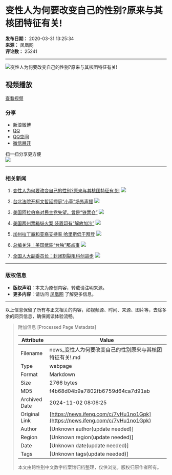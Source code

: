 # 变性人为何要改变自己的性别?原来与其核团特征有关!

**发布日期：** 2020-03-31 13:25:34  
**来源：** 凤凰网  
**评论数：** 25241  

---

![变性人为何要改变自己的性别?原来与其核团特征有关!](https://d.ifengimg.com/w72_h40/x0.ifengimg.com/ucms/2020_14/6284C32E9924505AEC5C667FB49F5CB695B3B2CC_w489_h275.jpg)  

## 视频播放

[查看视频](http://v.ifeng.com/#_v_mininav_logo_pc)  

### 分享

- [新浪微博](javascript:void(0) "分享到新浪微博")
- [QQ](javascript:void(0) "分享到QQ")
- [QQ空间](javascript:void(0) "分享到QQ空间")
- [微信展开](javascript:void(0) "分享到微信")

扫一扫分享更方便  
![](//qrcode.ifeng.com/2024/11/02/0b3807241e43b2167987011e882c3112.png)

---

### 相关新闻

1. [变性人为何要改变自己的性别?原来与其核团特征有关!](https://news.ifeng.com/c/7vHu1no1Gpk)
   ![](https://d.ifengimg.com/w72_h40/x0.ifengimg.com/ucms/2020_14/6284C32E9924505AEC5C667FB49F5CB695B3B2CC_w489_h275.jpg)

2. [台北法院开柯文哲延押庭“小草”场外声援](https://news.ifeng.com/c/8e9ch4em17P)
   ![](https://d.ifengimg.com/w72_h40/x0.ifengimg.com/ucms/2024_44/EE68E4928B65C221FD997FAD38D7FFA447E58C0F_size155_w1920_h1080.jpg)

3. [美国阿拉伯裔对民主党失望，曾是“铁票仓”](https://news.ifeng.com/c/8e8BVnkQu2Y)
   ![](https://d.ifengimg.com/w72_h40/x0.ifengimg.com/ucms/2024_44/C2346F519E6628415C271B84F7772A3EAC88B14B_size58_w615_h346.jpg)

4. [美国两州票箱纵火案 装置印有“解放加沙”](https://news.ifeng.com/c/8eArEv36Zjl)
   ![](https://d.ifengimg.com/w72_h40/x0.ifengimg.com/ucms/2024_44/350588E3226384A48B4B95686BBF5C55BAD7A47D_size117_w1920_h1080.jpg)

5. [加州拉丁裔和亚裔支持率 哈里斯低于拜登](https://news.ifeng.com/c/8eB0p65cURZ)
   ![](https://d.ifengimg.com/w72_h40/x0.ifengimg.com/ucms/2024_44/238AAC0EAA1265BC0DC5CB63CD1CABB864CF8FC5_size94_w1920_h1080.jpg)

6. [总编关注｜美国武装“台独”那点事](https://news.ifeng.com/c/8e9TlL1KR2f)
   ![](https://d.ifengimg.com/w72_h40/x0.ifengimg.com/ucms/2024_44/5EF61447D6D9CCD4D41F716667103D02407CF1EC_size1045_w1920_h1080.jpg)

7. [全国人大副委员长：封闭割裂阻科创进步](https://news.ifeng.com/c/8eB0p65cUXt)
   ![](https://d.ifengimg.com/w72_h40/x0.ifengimg.com/ucms/2024_44/CFC44602900F13AEEE208E2FCA5AC429767FE5EB_size1325_w1280_h720.png)

---  
### 版权信息

- **版权声明**：本文为原创内容，转载请注明来源。
- **更多内容**：请访问 [凤凰网](http://ifeng.com) 了解更多信息。  

---

以上信息保留了所有与正文相关的内容，如视频源、时间、来源、图片等，去除多余的网页信息，确保阅读体验流畅。

> 附加信息 [Processed Page Metadata]
>
> | Attribute       | Value                                  |
> |-----------------|----------------------------------------|
> | Filename        | news_变性人为何要改变自己的性别原来与其核团特征有关!.md                             |
> | Type            | webpage                                 |
> | Format          | Markdown                               |
> | Size            | 2766 bytes                           |
> | MD5             | f4b68d04b9a7802fb6759d64ca7d91ab                                  |
> | Archived Date   | 2024-11-02 08:06:25                             |
> | Original Link   | [https://news.ifeng.com/c/7vHu1no1Gpk](https://news.ifeng.com/c/7vHu1no1Gpk)                         |
> | Author          | [Unknown author(update needed)]                              |
> | Region          | [Unknown region(update needed)]                              |
> | Date            | [Unknown date(update needed)]                                 |
> | Tags            | [Unknown tags(update needed)]                                 |
>
> 本文由跨性别中文数字档案馆归档整理，仅供浏览。版权归原作者所有。
>
